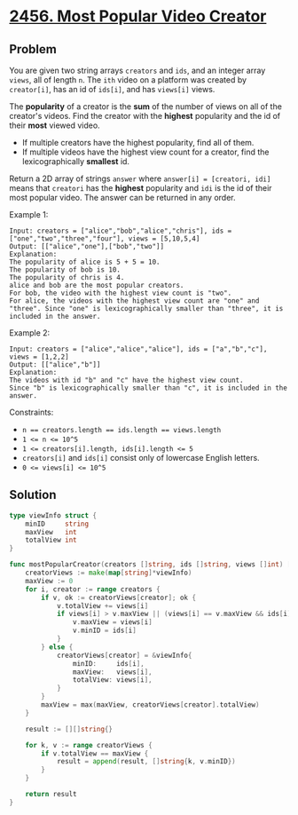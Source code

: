 # [2456. Most Popular Video Creator](https://leetcode.com/problems/most-popular-video-creator/)

## Problem

You are given two string arrays `creators` and `ids`, and an integer array `views`, all of length `n`. The `ith` video on a platform was created by `creator[i]`, has an id of `ids[i]`, and has `views[i]` views.

The **popularity** of a creator is the **sum** of the number of views on all of the creator's videos. Find the creator with the **highest** popularity and the id of their **most** viewed video.

- If multiple creators have the highest popularity, find all of them.
- If multiple videos have the highest view count for a creator, find the lexicographically **smallest** id.

Return a 2D array of strings `answer` where `answer[i] = [creatori, idi]` means that `creatori` has the **highest** popularity and `idi` is the id of their most popular video. The answer can be returned in any order.


Example 1:

```
Input: creators = ["alice","bob","alice","chris"], ids = ["one","two","three","four"], views = [5,10,5,4]
Output: [["alice","one"],["bob","two"]]
Explanation:
The popularity of alice is 5 + 5 = 10.
The popularity of bob is 10.
The popularity of chris is 4.
alice and bob are the most popular creators.
For bob, the video with the highest view count is "two".
For alice, the videos with the highest view count are "one" and "three". Since "one" is lexicographically smaller than "three", it is included in the answer.
```

Example 2:

```
Input: creators = ["alice","alice","alice"], ids = ["a","b","c"], views = [1,2,2]
Output: [["alice","b"]]
Explanation:
The videos with id "b" and "c" have the highest view count.
Since "b" is lexicographically smaller than "c", it is included in the answer.
``` 

Constraints:

- `n == creators.length == ids.length == views.length`
- `1 <= n <= 10^5`
- `1 <= creators[i].length, ids[i].length <= 5`
- `creators[i]` and `ids[i]` consist only of lowercase English letters.
- `0 <= views[i] <= 10^5`

## Solution

```go
type viewInfo struct {
	minID     string
	maxView   int
	totalView int
}

func mostPopularCreator(creators []string, ids []string, views []int) [][]string {
	creatorViews := make(map[string]*viewInfo)
	maxView := 0
	for i, creator := range creators {
		if v, ok := creatorViews[creator]; ok {
			v.totalView += views[i]
			if views[i] > v.maxView || (views[i] == v.maxView && ids[i] < v.minID) {
				v.maxView = views[i]
				v.minID = ids[i]
			}
		} else {
			creatorViews[creator] = &viewInfo{
				minID:     ids[i],
				maxView:   views[i],
				totalView: views[i],
			}
		}
		maxView = max(maxView, creatorViews[creator].totalView)
	}

	result := [][]string{}

	for k, v := range creatorViews {
		if v.totalView == maxView {
			result = append(result, []string{k, v.minID})
		}
	}

	return result
}
```